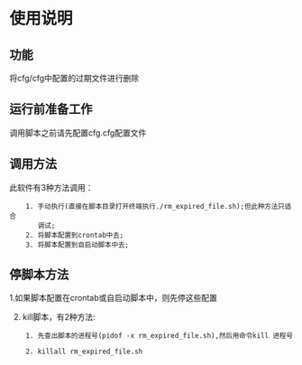 
# 使用说明 

## 功能

将cfg/cfg中配置的过期文件进行删除

## 运行前准备工作

调用脚本之前请先配置cfg.cfg配置文件     

## 调用方法

此软件有3种方法调用：

```
    1. 手动执行(直接在脚本目录打开终端执行./rm_expired_file.sh);但此种方法只适合
       调试;
    2. 将脚本配置到crontab中去;
    3. 将脚本配置到自启动脚本中去;
```


## 停脚本方法

1.如果脚本配置在crontab或自启动脚本中，则先停这些配置

2. kill脚本，有2种方法:

```
    1. 先查出脚本的进程号(pidof -x rm_expired_file.sh),然后用命令kill 进程号

    2. killall rm_expired_file.sh
```

